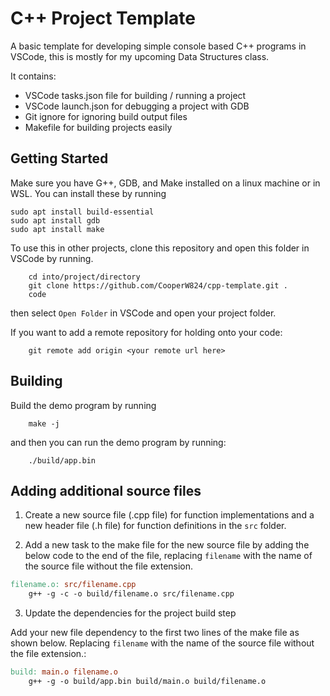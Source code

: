 # C++ Project Template

A basic template for developing simple console based C++ programs in VSCode, this is mostly for my upcoming Data Structures class.

It contains:

- VSCode tasks.json file for building / running a project
- VSCode launch.json for debugging a project with GDB
- Git ignore for ignoring build output files
- Makefile for building projects easily

## Getting Started

Make sure you have G++, GDB, and Make installed on a linux machine or in WSL. You can install these by running

    sudo apt install build-essential
    sudo apt install gdb
    sudo apt install make

To use this in other projects, clone this repository and open this folder in VSCode by running.

		cd into/project/directory
		git clone https://github.com/CooperW824/cpp-template.git .
		code 

then select `Open Folder` in VSCode and open your project folder.

If you want to add a remote repository for holding onto your code:

		git remote add origin <your remote url here>

## Building

Build the demo program by running

		make -j

and then you can run the demo program by running:

		./build/app.bin


## Adding additional source files

1. Create a new source file (.cpp file) for function implementations and a new header file (.h file) for function definitions in the `src` folder.

2. Add a new task to the make file for the new source file by adding the below code to the end of the file, replacing `filename` with the name of the source file without the file extension.

```makefile
filename.o: src/filename.cpp
	g++ -g -c -o build/filename.o src/filename.cpp 
```

3. Update the dependencies for the project build step

Add your new file dependency to the first two lines of the make file as shown below. Replacing `filename` with the name of the source file without the file extension.:

```makefile
build: main.o filename.o
	g++ -g -o build/app.bin build/main.o build/filename.o
```